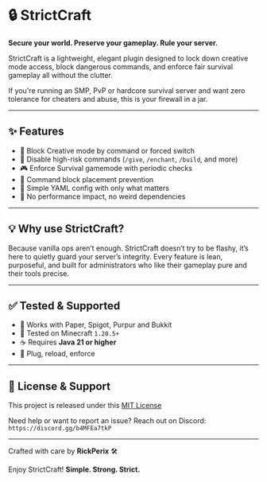 # 🔒 StrictCraft

**Secure your world. Preserve your gameplay. Rule your server.**

StrictCraft is a lightweight, elegant plugin designed to lock down creative mode access, block dangerous commands, and enforce fair survival gameplay all without the clutter.

If you're running an SMP, PvP or hardcore survival server and want zero tolerance for cheaters and abuse, this is your firewall in a jar.

---

## ✨ Features

- 🔐 Block Creative mode by command or forced switch  
- 🚫 Disable high-risk commands (`/give`, `/enchant`, `/build`, and more)  
- 🎮 Enforce Survival gamemode with periodic checks  
- 🧱 Command block placement prevention  
- 📁 Simple YAML config with only what matters  
- 🧰 No performance impact, no weird dependencies  

---

## 💡 Why use StrictCraft?

Because vanilla ops aren’t enough. StrictCraft doesn’t try to be flashy, it’s here to quietly guard your server’s integrity. Every feature is lean, purposeful, and built for administrators who like their gameplay pure and their tools precise.

---

## ✅ Tested & Supported

- 🧩 Works with Paper, Spigot, Purpur and Bukkit
- 🧪 Tested on Minecraft `1.20.5+`  
- ☕ Requires **Java 21 or higher**  
- 🔁 Plug, reload, enforce

---

## 📄 License & Support

This project is released under this [MIT License](https://github.com/RickPerix/strictcraft/blob/main/LICENSE) 

Need help or want to report an issue? Reach out on Discord: `https://discord.gg/b4MFEa7tkP`

---

Crafted with care by **RickPerix** 🛠  

Enjoy StrictCraft!
**Simple. Strong. Strict.**
